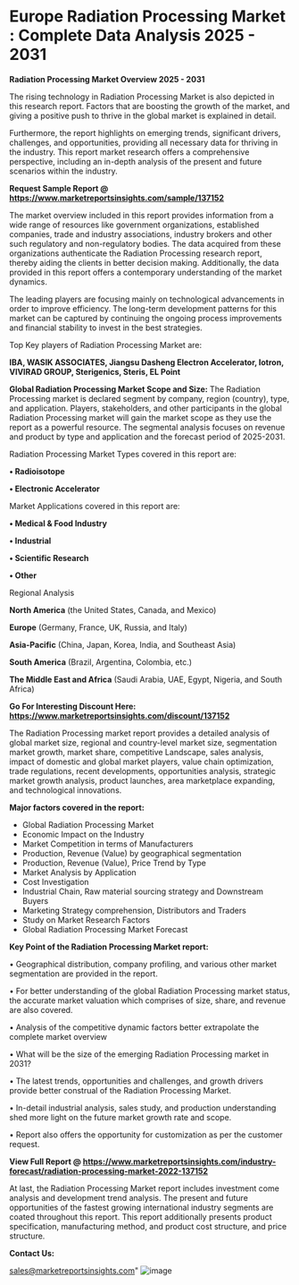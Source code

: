 # Europe Radiation Processing Market : Complete Data Analysis 2025 - 2031

<Strong> Radiation Processing Market Overview 2025 - 2031</strong>

The rising technology in Radiation Processing Market is also depicted in this research report. Factors that are boosting the growth of the market, and giving a positive push to thrive in the global market is explained in detail.

Furthermore, the report highlights on emerging trends, significant drivers, challenges, and opportunities, providing all necessary data for thriving in the industry. This report market research offers a comprehensive perspective, including an in-depth analysis of the present and future scenarios within the industry.

<strong>Request Sample Report @ <a href=https://www.marketreportsinsights.com/sample/137152>https://www.marketreportsinsights.com/sample/137152</a></strong>

The market overview included in this report provides information from a wide range of resources like government organizations, established companies, trade and industry associations, industry brokers and other such regulatory and non-regulatory bodies. The data acquired from these organizations authenticate the Radiation Processing research report, thereby aiding the clients in better decision making. Additionally, the data provided in this report offers a contemporary understanding of the market dynamics.

The leading players are focusing mainly on technological advancements in order to improve efficiency. The long-term development patterns for this market can be captured by continuing the ongoing process improvements and financial stability to invest in the best strategies.

Top Key players of Radiation Processing Market are:

<strong>IBA, WASIK ASSOCIATES, Jiangsu Dasheng Electron Accelerator, Iotron, VIVIRAD GROUP, Sterigenics, Steris, EL Point</strong>

<strong><b>Global Radiation Processing Market Scope and Size:</b></strong>
The Radiation Processing market is declared segment by company, region (country), type, and application. Players, stakeholders, and other participants in the global Radiation Processing market will gain the market scope as they use the report as a powerful resource. The segmental analysis focuses on revenue and product by type and application and the forecast period of 2025-2031.

Radiation Processing Market Types covered in this report are:

<strong>• Radioisotope

• Electronic Accelerator</strong>

Market Applications covered in this report are:

<strong>• Medical & Food Industry

• Industrial

• Scientific Research

• Other</strong> 

Regional Analysis

<strong>North America</strong> (the United States, Canada, and Mexico)

<strong>Europe</strong> (Germany, France, UK, Russia, and Italy)

<strong>Asia-Pacific</strong> (China, Japan, Korea, India, and Southeast Asia)

<strong>South America</strong> (Brazil, Argentina, Colombia, etc.)

<strong>The Middle East and Africa</strong> (Saudi Arabia, UAE, Egypt, Nigeria, and South Africa)

<strong>Go For Interesting Discount Here: <a href=https://www.marketreportsinsights.com/discount/137152>https://www.marketreportsinsights.com/discount/137152</a></strong>

The Radiation Processing market report provides a detailed analysis of global market size, regional and country-level market size, segmentation market growth, market share, competitive Landscape, sales analysis, impact of domestic and global market players, value chain optimization, trade regulations, recent developments, opportunities analysis, strategic market growth analysis, product launches, area marketplace expanding, and technological innovations.

<strong><b>Major factors covered in the report:</b></strong>
<ul>
  <li>Global Radiation Processing Market </li>
  <li>Economic Impact on the Industry</li>
  <li>Market Competition in terms of Manufacturers</li>
  <li>Production, Revenue (Value) by geographical segmentation</li>
  <li>Production, Revenue (Value), Price Trend by Type</li>
  <li>Market Analysis by Application</li>
  <li>Cost Investigation</li>
  <li>Industrial Chain, Raw material sourcing strategy and Downstream Buyers</li>
  <li>Marketing Strategy comprehension, Distributors and Traders</li>
  <li>Study on Market Research Factors</li>
  <li>Global Radiation Processing Market Forecast</li>
</ul>

<strong><b>Key Point of the Radiation Processing Market report:</b></strong>

• Geographical distribution, company profiling, and various other market segmentation are provided in the report.

• For better understanding of the global Radiation Processing market status, the accurate market valuation which comprises of size, share, and revenue are also covered.

• Analysis of the competitive dynamic factors better extrapolate the complete market overview

• What will be the size of the emerging Radiation Processing market in 2031?

• The latest trends, opportunities and challenges, and growth drivers provide better construal of the Radiation Processing Market.

• In-detail industrial analysis, sales study, and production understanding shed more light on the future market growth rate and scope.

• Report also offers the opportunity for customization as per the customer request.

<strong><b>View Full Report @ <a href=https://www.marketreportsinsights.com/industry-forecast/radiation-processing-market-2022-137152>https://www.marketreportsinsights.com/industry-forecast/radiation-processing-market-2022-137152</a></b></strong>


At last, the Radiation Processing Market report includes investment come analysis and development trend analysis. The present and future opportunities of the fastest growing international industry segments are coated throughout this report. This report additionally presents product specification, manufacturing method, and product cost structure, and price structure.

<strong>Contact Us:</strong>

sales@marketreportsinsights.com"
![image](https://github.com/user-attachments/assets/0696e91c-be31-4611-8c4a-526432a3b88d)

